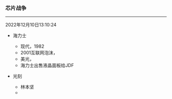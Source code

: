 ### 芯片战争
---
2022年12月10日13:10:24  

- 海力士  
  - 现代，1982  
  - 2001互联网泡沫，  
  - 美光，  
  - 海力士出售液晶面板给JDF  

- 光刻
  - 林本坚  
  -   
